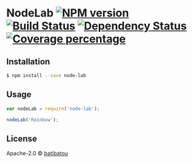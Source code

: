 # NodeLab [![NPM version][npm-image]][npm-url] [![Build Status][travis-image]][travis-url] [![Dependency Status][daviddm-image]][daviddm-url] [![Coverage percentage][coveralls-image]][coveralls-url]
> 

## Installation

```sh
$ npm install --save node-lab
```

## Usage

```js
var nodeLab = require('node-lab');

nodeLab('Rainbow');
```
## License

Apache-2.0 © [batibatou]()


[npm-image]: https://badge.fury.io/js/node-lab.svg
[npm-url]: https://npmjs.org/package/node-lab
[travis-image]: https://travis-ci.org/batibatou/node-lab.svg?branch=master
[travis-url]: https://travis-ci.org/batibatou/node-lab
[daviddm-image]: https://david-dm.org/batibatou/node-lab.svg?theme=shields.io
[daviddm-url]: https://david-dm.org/batibatou/node-lab
[coveralls-image]: https://coveralls.io/repos/batibatou/node-lab/badge.svg
[coveralls-url]: https://coveralls.io/r/batibatou/node-lab
